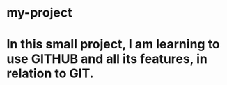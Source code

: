 # my-project
# In this small project, I am learning to use GITHUB and all its features, in relation to GIT.

